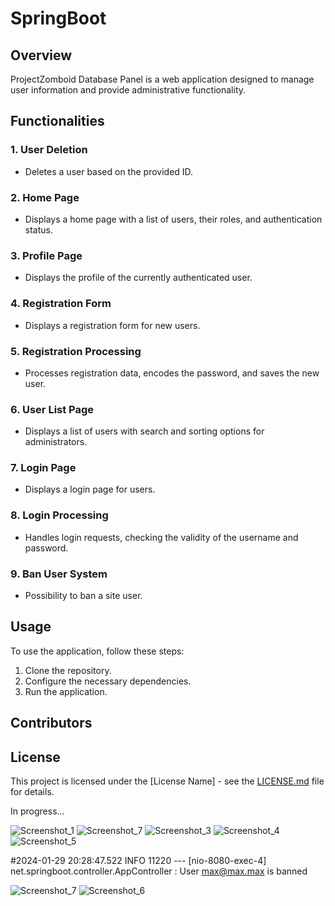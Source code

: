 # SpringBoot

## Overview

ProjectZomboid Database Panel is a web application designed to manage user information and provide administrative functionality.

## Functionalities

### 1. User Deletion
   - Deletes a user based on the provided ID.

### 2. Home Page
   - Displays a home page with a list of users, their roles, and authentication status.

### 3. Profile Page
   - Displays the profile of the currently authenticated user.

### 4. Registration Form
   - Displays a registration form for new users.

### 5. Registration Processing
   - Processes registration data, encodes the password, and saves the new user.

### 6. User List Page
   - Displays a list of users with search and sorting options for administrators.

### 7. Login Page
   - Displays a login page for users.

### 8. Login Processing
   - Handles login requests, checking the validity of the username and password.

### 9. Ban User System
   - Possibility to ban a site user.


## Usage

To use the application, follow these steps:

1. Clone the repository.
2. Configure the necessary dependencies.
3. Run the application.

## Contributors


## License

This project is licensed under the [License Name] - see the [LICENSE.md](LICENSE.md) file for details.


In progress...


![Screenshot_1](https://github.com/CookieVortex/SpringBoot/assets/24642100/bead5b17-62aa-4da9-8fda-23d1d6e3be3f)
![Screenshot_7](https://github.com/CookieVortex/SpringBoot/assets/24642100/583e89c2-7300-4d23-9d12-e2167c6191b0)
![Screenshot_3](https://github.com/CookieVortex/SpringBoot/assets/24642100/862b13f0-5561-4982-bc8e-f0313b2b8bed)
![Screenshot_4](https://github.com/CookieVortex/SpringBoot/assets/24642100/51ae109a-8eea-46ec-88ce-6af5566a6007)
![Screenshot_5](https://github.com/CookieVortex/SpringBoot/assets/24642100/70ae90d7-fab9-4bda-bdb0-b77997f55142)

#2024-01-29 20:28:47.522  INFO 11220 --- [nio-8080-exec-4] net.springboot.controller.AppController  : User max@max.max is banned

![Screenshot_7](https://github.com/CookieVortex/SpringBoot/assets/24642100/5bd6f13a-b91f-4165-bd78-5c167e25fe48)
![Screenshot_6](https://github.com/CookieVortex/SpringBoot/assets/24642100/d2819015-3125-4296-969d-6c0fe98021da)




